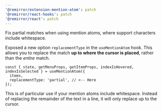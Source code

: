 ```yaml
---
'@remirror/extension-mention-atom': patch
'@remirror/react-hooks': patch
'@remirror/react': patch
---
```


Fix partial matches when using mention atoms, where support characters include whitespace.

Exposed a new option `replacementType` in the `useMentionAtom` hook. This allows you to replace the match **up to where the cursor is placed**, rather than the _entire_ match.

```tsx
const { state, getMenuProps, getItemProps, indexIsHovered, indexIsSelected } = useMentionAtom({
  items,
  replacementType: 'partial', // <-- Here
});
```

This is of particular use if your mention atoms include whitespace. Instead of replacing the remainder of the text in a line, it will only replace up to the cursor.
